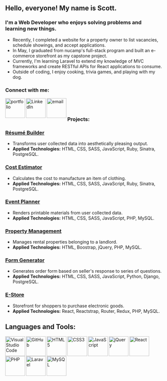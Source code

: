 ## Hello, everyone! My name is Scott.

### I'm a Web Developer who enjoys solving problems and learning new things.

- Recently, I completed a website for a property owner to list vacancies, schedule showings, and accept applications.
- In May, I graduated from nucamp's full-stack program and built an e-commerce storefront as my capstone project.
- Currently, I'm learning Laravel to extend my knowledge of MVC frameworks and create RESTful APIs for React applications to consume.
- Outside of coding, I enjoy cooking, trivia games, and playing with my dog.

### Connect with me:
[<img align="left" alt="portfolio" title="portfolio" width="63" src="https://www.projectsbyscott.com/img/icons/github/portfolio.png" />][Portfolio]
[<img align="left" alt="LinkedIn" title="LinkedIn" width="63" src="https://www.projectsbyscott.com/img/icons/github/linkedin.png" />][LinkedIn]
[<img align="left" alt="email" title="email" width="63" src="https://www.projectsbyscott.com/img/icons/github/email.png" />][Email]

<br />
<br />

### Projects:

### [Résumé Builder]
- Transforms user collected data into aesthetically pleasing output.
- **Applied Technologies:** HTML, CSS, SASS, JavaScript, Ruby, Sinatra, PostgreSQL.

### [Cost Estimator]
- Calculates the cost to manufacture an item of clothing.
- **Applied Technologies:** HTML, CSS, SASS, JavaScript, Ruby, Sinatra, PostgreSQL.

### [Event Planner]
- Renders printable materials from user collected data.
- **Applied Technologies:** HTML, CSS, SASS, JavaScript, PHP, MySQL.

### [Property Management]
- Manages rental properties belonging to a landlord.
- **Applied Technologies:** HTML, Boostrap, jQuery, PHP, MySQL.

### [Form Generator]
- Generates order form based on seller's response to series of questions.
- **Applied Technologies:** HTML, CSS, SASS, JavaScript, Python, Django, PostgreSQL.

### [E-Store]
- Storefront for shoppers to purchase electronic goods.
- **Applied Technologies:** React, Reactstrap, Router, Redux, PHP, MySQL.

## Languages and Tools:
<img align="left" alt="Visual Studio Code" title="Visual Studio Code" width="63" src="https://www.projectsbyscott.com/img/icons/github/vscode.png" />
<img align="left" alt="GitHub" title="GitHub" width="63" src="https://www.projectsbyscott.com/img/icons/github/github.png" />
<img align="left" alt="HTML5" title="HTML5" width="63" src="https://www.projectsbyscott.com/img/icons/github/html.png" />
<img align="left" alt="CSS3" title="CSS3" width="63" src="https://www.projectsbyscott.com/img/icons/github/css.png" />
<img align="left" alt="JavaScript" title="JavaScript" width="63" src="https://www.projectsbyscott.com/img/icons/github/javascript.png" />
<img align="left" alt="jQuery" title="jQuery" width="63" src="https://www.projectsbyscott.com/img/icons/github/jquery.png" />
<img align="left" alt="React" title="React" width="63" src="https://www.projectsbyscott.com/img/icons/github/react.png" />
<img align="left" alt="PHP" title="PHP" width="63" src="https://www.projectsbyscott.com/img/icons/github/php.png" />
<img align="left" alt="Laravel" title="Laravel" width="63" src="https://www.projectsbyscott.com/img/icons/github/laravel.png" />
<img align="left" alt="MySQL" title="MySQL" width="63" src="https://www.projectsbyscott.com/img/icons/github/mysql.png" />

<br />
<br />

[Portfolio]: https://www.projectsbyscott.com
[LinkedIn]: https://www.linkedin.com/in/scosut/
[Email]: mailto:me@projectsbyscott.com
[Résumé Builder]: https://resume.projectsbyscott.com
[Cost Estimator]: https://cost.projectsbyscott.com
[Event Planner]: https://event.projectsbyscott.com
[Property Management]: https://rent.projectsbyscott.com
[Form Generator]: https://form.projectsbyscott.com
[E-Store]: https://cart.projectsbyscott.com
